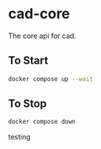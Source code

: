 # cad-core

The core api for cad.

## To Start

```bash
docker compose up --wait
```

## To Stop

```bash
docker compose down
```

testing
